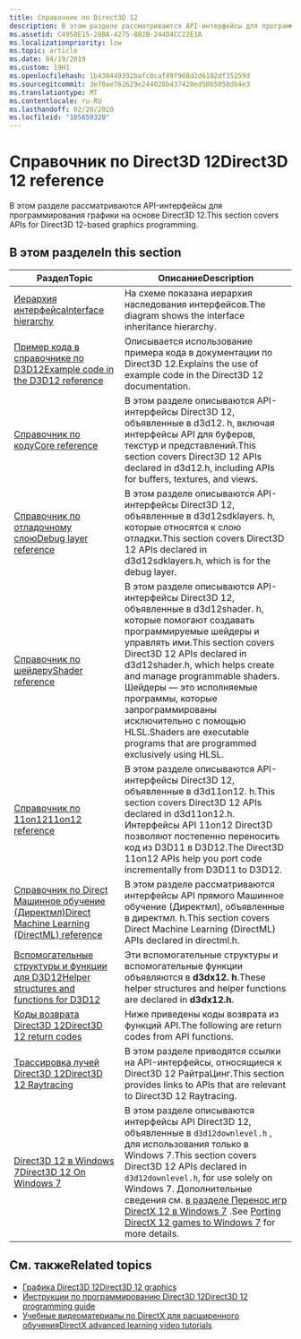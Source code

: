 ```yaml
---
title: Справочник по Direct3D 12
description: В этом разделе рассматриваются API-интерфейсы для программирования графики на основе Direct3D 12.
ms.assetid: C4958E15-28BA-4275-882B-244D4CC22E1A
ms.localizationpriority: low
ms.topic: article
ms.date: 04/19/2019
ms.custom: 19H1
ms.openlocfilehash: 1b430449392bafc8caf89f908d2d6102df35259d
ms.sourcegitcommit: 3e70ae762629e244028b437420ed50b5850db4e3
ms.translationtype: MT
ms.contentlocale: ru-RU
ms.lasthandoff: 02/20/2020
ms.locfileid: "105650320"
---
```

# <a name="direct3d-12-reference"></a><span data-ttu-id="0b93f-103">Справочник по Direct3D 12</span><span class="sxs-lookup"><span data-stu-id="0b93f-103">Direct3D 12 reference</span></span>

<span data-ttu-id="0b93f-104">В этом разделе рассматриваются API-интерфейсы для программирования графики на основе Direct3D 12.</span><span class="sxs-lookup"><span data-stu-id="0b93f-104">This section covers APIs for Direct3D 12-based graphics programming.</span></span>

## <a name="in-this-section"></a><span data-ttu-id="0b93f-105">В этом разделе</span><span class="sxs-lookup"><span data-stu-id="0b93f-105">In this section</span></span>

| <span data-ttu-id="0b93f-106">Раздел</span><span class="sxs-lookup"><span data-stu-id="0b93f-106">Topic</span></span> | <span data-ttu-id="0b93f-107">Описание</span><span class="sxs-lookup"><span data-stu-id="0b93f-107">Description</span></span> |
|-|-|
| [<span data-ttu-id="0b93f-108">Иерархия интерфейса</span><span class="sxs-lookup"><span data-stu-id="0b93f-108">Interface hierarchy</span></span>](interface-hierarchy.md) | <span data-ttu-id="0b93f-109">На схеме показана иерархия наследования интерфейсов.</span><span class="sxs-lookup"><span data-stu-id="0b93f-109">The diagram shows the interface inheritance hierarchy.</span></span> |
| [<span data-ttu-id="0b93f-110">Пример кода в справочнике по D3D12</span><span class="sxs-lookup"><span data-stu-id="0b93f-110">Example code in the D3D12 reference</span></span>](notes-on-example-code.md) | <span data-ttu-id="0b93f-111">Описывается использование примера кода в документации по Direct3D 12.</span><span class="sxs-lookup"><span data-stu-id="0b93f-111">Explains the use of example code in the Direct3D 12 documentation.</span></span> |
| [<span data-ttu-id="0b93f-112">Справочник по коду</span><span class="sxs-lookup"><span data-stu-id="0b93f-112">Core reference</span></span>](direct3d-12-core-reference.md) | <span data-ttu-id="0b93f-113">В этом разделе описываются API-интерфейсы Direct3D 12, объявленные в d3d12. h, включая интерфейсы API для буферов, текстур и представлений.</span><span class="sxs-lookup"><span data-stu-id="0b93f-113">This section covers Direct3D 12 APIs declared in d3d12.h, including APIs for buffers, textures, and views.</span></span> |
| [<span data-ttu-id="0b93f-114">Справочник по отладочному слою</span><span class="sxs-lookup"><span data-stu-id="0b93f-114">Debug layer reference</span></span>](direct3d-12-sdklayers-reference.md) | <span data-ttu-id="0b93f-115">В этом разделе описываются API-интерфейсы Direct3D 12, объявленные в d3d12sdklayers. h, которые относятся к слою отладки.</span><span class="sxs-lookup"><span data-stu-id="0b93f-115">This section covers Direct3D 12 APIs declared in d3d12sdklayers.h, which is for the debug layer.</span></span> |
| [<span data-ttu-id="0b93f-116">Справочник по шейдеру</span><span class="sxs-lookup"><span data-stu-id="0b93f-116">Shader reference</span></span>](d3d12-graphics-reference-shader-reference.md) | <span data-ttu-id="0b93f-117">В этом разделе описываются API-интерфейсы Direct3D 12, объявленные в d3d12shader. h, которые помогают создавать программируемые шейдеры и управлять ими.</span><span class="sxs-lookup"><span data-stu-id="0b93f-117">This section covers Direct3D 12 APIs declared in d3d12shader.h, which helps create and manage programmable shaders.</span></span> <span data-ttu-id="0b93f-118">Шейдеры — это исполняемые программы, которые запрограммированы исключительно с помощью HLSL.</span><span class="sxs-lookup"><span data-stu-id="0b93f-118">Shaders are executable programs that are programmed exclusively using HLSL.</span></span> |
| [<span data-ttu-id="0b93f-119">Справочник по 11on12</span><span class="sxs-lookup"><span data-stu-id="0b93f-119">11on12 reference</span></span>](direct3d-11on12-reference.md) | <span data-ttu-id="0b93f-120">В этом разделе описываются API-интерфейсы Direct3D 12, объявленные в d3d11on12. h.</span><span class="sxs-lookup"><span data-stu-id="0b93f-120">This section covers Direct3D 12 APIs declared in d3d11on12.h.</span></span> <span data-ttu-id="0b93f-121">Интерфейсы API 11on12 Direct3D позволяют постепенно переносить код из D3D11 в D3D12.</span><span class="sxs-lookup"><span data-stu-id="0b93f-121">The Direct3D 11on12 APIs help you port code incrementally from D3D11 to D3D12.</span></span> |
| [<span data-ttu-id="0b93f-122">Справочник по Direct Машинное обучение (Директмл)</span><span class="sxs-lookup"><span data-stu-id="0b93f-122">Direct Machine Learning (DirectML) reference</span></span>](direct3d-directml-reference.md) | <span data-ttu-id="0b93f-123">В этом разделе рассматриваются интерфейсы API прямого Машинное обучение (Директмл), объявленные в директмл. h.</span><span class="sxs-lookup"><span data-stu-id="0b93f-123">This section covers Direct Machine Learning (DirectML) APIs declared in directml.h.</span></span> |
| [<span data-ttu-id="0b93f-124">Вспомогательные структуры и функции для D3D12</span><span class="sxs-lookup"><span data-stu-id="0b93f-124">Helper structures and functions for D3D12</span></span>](helper-structures-and-functions-for-d3d12.md) | <span data-ttu-id="0b93f-125">Эти вспомогательные структуры и вспомогательные функции объявляются в **d3dx12. h**.</span><span class="sxs-lookup"><span data-stu-id="0b93f-125">These helper structures and helper functions are declared in **d3dx12.h**.</span></span> |
| [<span data-ttu-id="0b93f-126">Коды возврата Direct3D 12</span><span class="sxs-lookup"><span data-stu-id="0b93f-126">Direct3D 12 return codes</span></span>](d3d12-graphics-reference-returnvalues.md) | <span data-ttu-id="0b93f-127">Ниже приведены коды возврата из функций API.</span><span class="sxs-lookup"><span data-stu-id="0b93f-127">The following are return codes from API functions.</span></span> |
| [<span data-ttu-id="0b93f-128">Трассировка лучей Direct3D 12</span><span class="sxs-lookup"><span data-stu-id="0b93f-128">Direct3D 12 Raytracing</span></span>](direct3d-12-raytracing.md) | <span data-ttu-id="0b93f-129">В этом разделе приводятся ссылки на API-интерфейсы, относящиеся к Direct3D 12 РайтраЦинг.</span><span class="sxs-lookup"><span data-stu-id="0b93f-129">This section provides links to APIs that are relevant to Direct3D 12 Raytracing.</span></span> |
| [<span data-ttu-id="0b93f-130">Direct3D 12 в Windows 7</span><span class="sxs-lookup"><span data-stu-id="0b93f-130">Direct3D 12 On Windows 7</span></span>](direct3d-12on7-reference.md) | <span data-ttu-id="0b93f-131">В этом разделе описываются интерфейсы API Direct3D 12, объявленные в `d3d12downlevel.h` , для использования только в Windows 7.</span><span class="sxs-lookup"><span data-stu-id="0b93f-131">This section covers Direct3D 12 APIs declared in `d3d12downlevel.h`, for use solely on Windows 7.</span></span> <span data-ttu-id="0b93f-132">Дополнительные сведения см. [в разделе Перенос игр DirectX 12 в Windows 7](https://devblogs.microsoft.com/directx/porting-directx-12-games-to-windows-7/) .</span><span class="sxs-lookup"><span data-stu-id="0b93f-132">See [Porting DirectX 12 games to Windows 7](https://devblogs.microsoft.com/directx/porting-directx-12-games-to-windows-7/) for more details.</span></span> |

## <a name="related-topics"></a><span data-ttu-id="0b93f-133">См. также</span><span class="sxs-lookup"><span data-stu-id="0b93f-133">Related topics</span></span>

* [<span data-ttu-id="0b93f-134">Графика Direct3D 12</span><span class="sxs-lookup"><span data-stu-id="0b93f-134">Direct3D 12 graphics</span></span>](direct3d-12-graphics.md)
* [<span data-ttu-id="0b93f-135">Инструкции по программированию Direct3D 12</span><span class="sxs-lookup"><span data-stu-id="0b93f-135">Direct3D 12 programming guide</span></span>](directx-12-programming-guide.md)
* [<span data-ttu-id="0b93f-136">Учебные видеоматериалы по DirectX для расширенного обучения</span><span class="sxs-lookup"><span data-stu-id="0b93f-136">DirectX advanced learning video tutorials</span></span>](https://www.youtube.com/channel/UCiaX2B8XiXR70jaN7NK-FpA)
